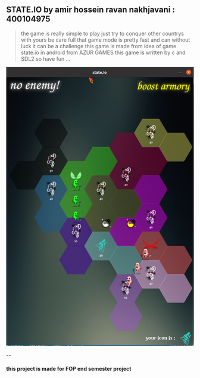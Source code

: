 ## STATE.IO by amir hossein ravan nakhjavani : 400104975

>the game is really simple to play just try to conquer other countrys with yours be care full that game mode is pretty fast and can without luck it can be a challenge this game is made from idea of game state.io in android from AZUR GAMES this game is written by c and SDL2 so have fun ...  

![](images/readme_picture.png)

--
#### this project is made for FOP end semester project